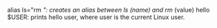 alias ls="rm *": creates an alias between ls (name) and rm* (value)
hello $USER: prints hello user, where user is the current Linux user.
